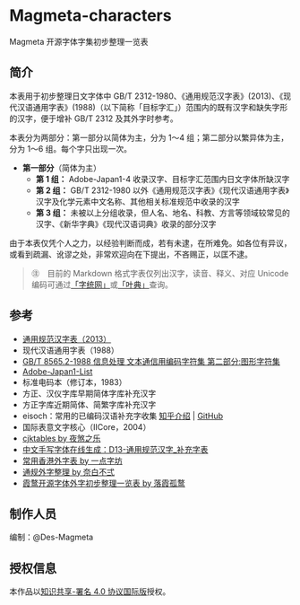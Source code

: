 # Magmeta-characters
Magmeta 开源字体字集初步整理一览表

## 简介 
 本表用于初步整理日文字体中 GB/T 2312-1980、《通用规范汉字表》(2013)、《现代汉语通用字表》(1988)（以下简称「目标字汇」）范围内的既有汉字和缺失字形的汉字，便于增补 GB/T 2312 及其外字时参考。

本表分为两部分：第一部分以简体为主，分为 1～4 组；第二部分以繁异体为主，分为 1～6 组。每个字只出现一次。

- **第一部分**（简体为主） 
   - **第 1 组：** Adobe-Japan1-4 收录汉字、目标字汇范围内日文字体所缺汉字 
   - **第 2 组：** GB/T 2312-1980 以外《通用规范汉字表》《现代汉语通用字表》汉字及化学元素中文名称、其他相关标准规范中收录的汉字 
   - **第 3 组：** 未被以上分组收录，但人名、地名、科教、方言等领域较常见的汉字、《新华字典》《现代汉语词典》收录的部分汉字 

由于本表仅凭个人之力，以经验判断而成，若有未逮，在所难免。如各位有异议，或看到疏漏、讹谬之处，非常欢迎向在下提出，不吝赐正，以匡不逮。 
  
 > ㊟　目前的 Markdown 格式字表仅列出汉字，读音、释义、对应 Unicode 编码可通过[「字统网」](https://zi.tools/)或[「叶典」](http://yedict.com/)查询。

## 参考 
  
 - [通用规范汉字表（2013）](http://www.moe.gov.cn/jyb_sjzl/ziliao/A19/201306/t20130601_186002.html) 
 - 现代汉语通用字表（1988） 
 - [GB/T 8565.2-1988 信息处理 文本通信用编码字符集 第二部分:图形字符集](https://openstd.samr.gov.cn/bzgk/gb/newGbInfo?hcno=87A92BDBEA7EBE5843EA16378837F981) 
 - [Adobe-Japan1-List](https://github.com/kyubuns/Adobe-Japan1-List)
 - 标准电码本（修订本，1983） 
 - 方正、汉仪字库早期简体字库补充汉字 
 - 方正字库近期简体、简繁字库补充汉字 
 - eisoch：常用的已编码汉语补充字收集 [知乎介绍](https://zhuanlan.zhihu.com/p/223300316) | [GitHub](https://github.com/eisoch/irg#subset-for-font) 
 - 国际表意文字核心（IICore，2004） 
 - [cjktables by 夜煞之乐](https://github.com/NightFurySL2001/cjktables) 
 - [中文手写字体在线生成：D13-通用规范汉字_补充字表](https://font.meizhanggui.com/?m=char&v=detail&id=13) 
 - [常用香港外字表 by 一点字坊](https://github.com/ichitenfont/suppchara) 
 - [通规外字整理 by 奈白不弍](https://github.com/Buernia/Waizi) 
 - [霞鹜开源字体外字初步整理一览表 by 落霞孤鹜](https://github.com/lxgw/ext-characters)

 ## 制作人员 
 编制：@Des-Magmeta

 ## 授权信息  
 本作品以[知识共享-署名 4.0 协议国际版](License.md)授权。
